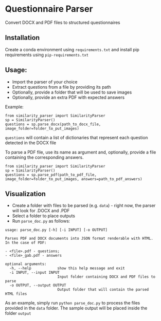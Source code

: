 # Questionnaire Parser
Convert DOCX and PDF files to structured questionnaires

## Installation

Create a conda environment using `requirements.txt` and install
pip requirements using `pip-requirements.txt`

## Usage:

- Import the parser of your choice
- Extract questions from a file by providing its path
- Optionally, provide a folder that will be used to save images
- Optionally, provide an extra PDF with expected answers

Example:

```
from similarity_parser import SimilarityParser
sp = SimilarityParser()
questions = sp.parse_docx(path_to_docx_file, image_folder=folder_to_put_images)
```

`questions` will contain a list of dictionaries that represent each question
detected in the DOCX file

To parse a PDF file, use its name as argument and, optionally,
provide a file containing the corresponding answers.

```
from similarity_parser import SimilarityParser
sp = SimilarityParser()
questions = sp.parse_pdf(path_to_pdf_file, image_folder=folder_to_put_images, answers=path_to_pdf_answers)
```


## Visualization

- Create a folder with files to be parsed (e.g. `data`) - right now, the parser will look for .DOCX and .PDF
- Select a folder to place outputs
- Run `parse_doc.py` as follows:

```
usage: parse_doc.py [-h] [-i INPUT] [-o OUTPUT]

Parses PDF and DOCX documents into JSON format renderable with HTML.
In the case of PDF:

- <file>.pdf - questions;
- <file>_gab.pdf - answers

optional arguments:
  -h, --help            show this help message and exit
  -i INPUT, --input INPUT
                        Input folder containing DOCX and PDF files to parse
  -o OUTPUT, --output OUTPUT
                        Output folder that will contain the parsed HTML files
```

As an example, simply run `python parse_doc.py` to process the files provided in the
`data` folder. The sample output will be placed inside the folder `output`
